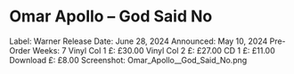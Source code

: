 # Omar Apollo – God Said No

Label: Warner
Release Date: June 28, 2024
Announced: May 10, 2024
Pre-Order Weeks: 7
Vinyl Col 1 £: £30.00
Vinyl Col 2 £: £27.00
CD 1 £: £11.00
Download £: £8.00
Screenshot: Omar_Apollo__God_Said_No.png